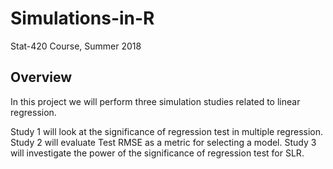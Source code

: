 # Simulations-in-R
Stat-420 Course, Summer 2018

## Overview
In this project we will perform three simulation studies related to linear regression.

Study 1 will look at the significance of regression test in multiple regression.
Study 2 will evaluate Test RMSE as a metric for selecting a model.
Study 3 will investigate the power of the significance of regression test for SLR.
